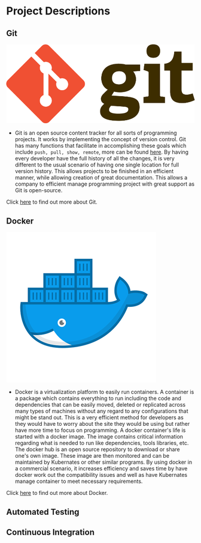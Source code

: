 # Project Descriptions

## Git
![Alt text](https://github.com/ab344/miniproject1-601/blob/main/assets/git.png)

* Git is an open source content tracker for all sorts of programming projects. It works by implementing the concept of version control. Git has many functions that facilitate in accomplishing these goals which include ` push, pull, show, remote `, more can be found [here](https://github.com/ab344/miniproject1-601/blob/main/GitCommands.md). By having every developer have the full history of all the changes, it is very different to the usual scenario of having one single location for full version history. This allows projects to be finished in an efficient manner, while allowing creation of great documentation. This allows a company to efficient manage programming project with great support as Git is open-source.  

Click [here](https://git-scm.com/book/en/v2/Getting-Started-What-is-Git%3F) to find out more about Git.

## Docker
![Alt text](https://github.com/ab344/miniproject1-601/blob/main/assets/docker.png)

* Docker is a virtualization platform to easily run containers. A container is a package which contains everything to run including the code and dependencies that can be easily moved, deleted or replicated across many types of machines without any regard to any configurations that might be stand out. This is a very efficient method for developers as they would have to worry about the site they would be using but rather have more time to focus on programming. A docker container's life is started with a docker image. The image contains critical information regarding what is needed to run like dependencies, tools libraries, etc. The docker hub is an open source repository to download or share one's own image. These image are then monitored and can be maintained by Kubernates or other similar programs. By using docker in a commercial scenario, it increases efficiency and saves time by have docker work out the compatibility issues and well as have Kubernates manage container to meet necessary requirements.    

Click [here](https://www.docker.com/why-docker) to find out more about Docker.

## Automated Testing

## Continuous Integration

